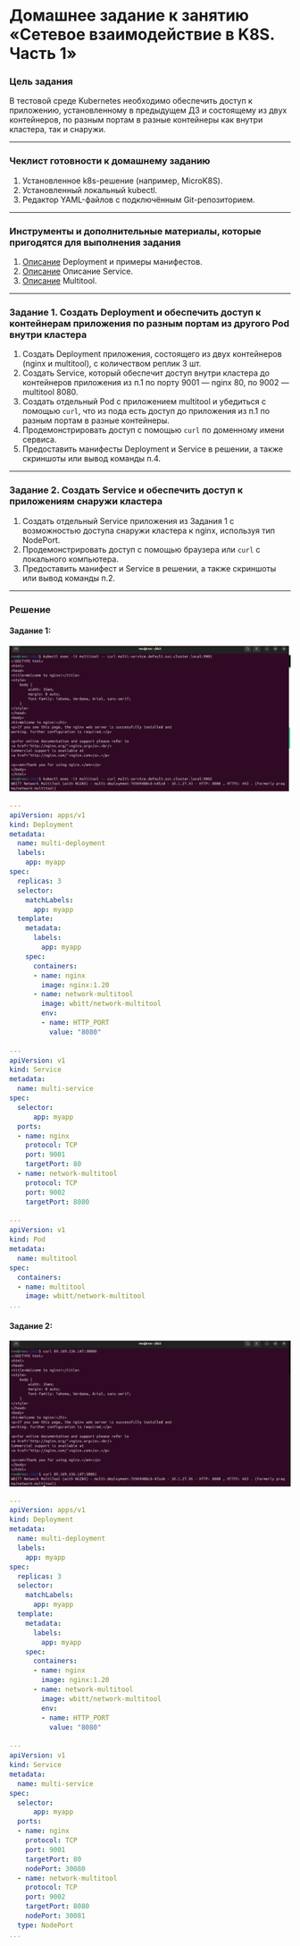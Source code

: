 # Домашнее задание к занятию «Сетевое взаимодействие в K8S. Часть 1»

### Цель задания

В тестовой среде Kubernetes необходимо обеспечить доступ к приложению, установленному в предыдущем ДЗ и состоящему из двух контейнеров, по разным портам в разные контейнеры как внутри кластера, так и снаружи.

------

### Чеклист готовности к домашнему заданию

1. Установленное k8s-решение (например, MicroK8S).
2. Установленный локальный kubectl.
3. Редактор YAML-файлов с подключённым Git-репозиторием.

------

### Инструменты и дополнительные материалы, которые пригодятся для выполнения задания

1. [Описание](https://kubernetes.io/docs/concepts/workloads/controllers/deployment/) Deployment и примеры манифестов.
2. [Описание](https://kubernetes.io/docs/concepts/services-networking/service/) Описание Service.
3. [Описание](https://github.com/wbitt/Network-MultiTool) Multitool.

------

### Задание 1. Создать Deployment и обеспечить доступ к контейнерам приложения по разным портам из другого Pod внутри кластера

1. Создать Deployment приложения, состоящего из двух контейнеров (nginx и multitool), с количеством реплик 3 шт.
2. Создать Service, который обеспечит доступ внутри кластера до контейнеров приложения из п.1 по порту 9001 — nginx 80, по 9002 — multitool 8080.
3. Создать отдельный Pod с приложением multitool и убедиться с помощью `curl`, что из пода есть доступ до приложения из п.1 по разным портам в разные контейнеры.
4. Продемонстрировать доступ с помощью `curl` по доменному имени сервиса.
5. Предоставить манифесты Deployment и Service в решении, а также скриншоты или вывод команды п.4.

------

### Задание 2. Создать Service и обеспечить доступ к приложениям снаружи кластера

1. Создать отдельный Service приложения из Задания 1 с возможностью доступа снаружи кластера к nginx, используя тип NodePort.
2. Продемонстрировать доступ с помощью браузера или `curl` с локального компьютера.
3. Предоставить манифест и Service в решении, а также скриншоты или вывод команды п.2.

------
### Решение

#### Задание 1:

![1.png](./img/1.png)

```yaml
---
apiVersion: apps/v1
kind: Deployment
metadata:
  name: multi-deployment
  labels:
    app: myapp
spec:
  replicas: 3
  selector:
    matchLabels:
      app: myapp
  template:
    metadata:
      labels:
        app: myapp
    spec:
      containers:
      - name: nginx
        image: nginx:1.20
      - name: network-multitool
        image: wbitt/network-multitool
        env:
        - name: HTTP_PORT
          value: "8080"

---
apiVersion: v1
kind: Service
metadata:
  name: multi-service
spec:
  selector:
      app: myapp
  ports:
  - name: nginx
    protocol: TCP
    port: 9001
    targetPort: 80
  - name: network-multitool
    protocol: TCP
    port: 9002
    targetPort: 8080

---
apiVersion: v1
kind: Pod
metadata:
  name: multitool
spec:
  containers:
  - name: multitool
    image: wbitt/network-multitool
...
```


#### Задание 2:

![2.png](./img/2.png)

```yaml
---
apiVersion: apps/v1
kind: Deployment
metadata:
  name: multi-deployment
  labels:
    app: myapp
spec:
  replicas: 3
  selector:
    matchLabels:
      app: myapp
  template:
    metadata:
      labels:
        app: myapp
    spec:
      containers:
      - name: nginx
        image: nginx:1.20
      - name: network-multitool
        image: wbitt/network-multitool
        env:
        - name: HTTP_PORT
          value: "8080"

---
apiVersion: v1
kind: Service
metadata:
  name: multi-service
spec:
  selector:
      app: myapp
  ports:
  - name: nginx
    protocol: TCP
    port: 9001
    targetPort: 80
    nodePort: 30080
  - name: network-multitool
    protocol: TCP
    port: 9002
    targetPort: 8080
    nodePort: 30081
  type: NodePort
...
```
